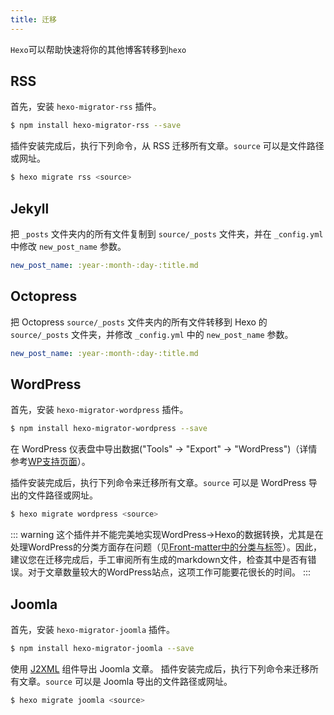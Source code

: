 ```yaml
---
title: 迁移
---
```

`Hexo`可以帮助快速将你的其他博客转移到`hexo`


## RSS

首先，安装 `hexo-migrator-rss` 插件。

``` bash
$ npm install hexo-migrator-rss --save
```

插件安装完成后，执行下列命令，从 RSS 迁移所有文章。`source` 可以是文件路径或网址。

``` bash
$ hexo migrate rss <source>
```

## Jekyll

把 `_posts` 文件夹内的所有文件复制到 `source/_posts` 文件夹，并在 `_config.yml` 中修改 `new_post_name` 参数。

``` yaml
new_post_name: :year-:month-:day-:title.md
```

## Octopress

把 Octopress `source/_posts` 文件夹内的所有文件转移到 Hexo 的 `source/_posts` 文件夹，并修改 `_config.yml` 中的 `new_post_name` 参数。

``` yaml
new_post_name: :year-:month-:day-:title.md
```

## WordPress

首先，安装 `hexo-migrator-wordpress` 插件。

``` bash
$ npm install hexo-migrator-wordpress --save
```

在 WordPress 仪表盘中导出数据("Tools" → "Export" → "WordPress")（详情参考[WP支持页面](http://en.support.wordpress.com/export/)）。

插件安装完成后，执行下列命令来迁移所有文章。`source` 可以是 WordPress 导出的文件路径或网址。

``` bash
$ hexo migrate wordpress <source>
```
::: warning
这个插件并不能完美地实现WordPress->Hexo的数据转换，尤其是在处理WordPress的分类方面存在问题（见[Front-matter中的分类与标签](https://hexo.io/zh-cn/docs/front-matter.html)）。因此，建议您在迁移完成后，手工审阅所有生成的markdown文件，检查其中是否有错误。对于文章数量较大的WordPress站点，这项工作可能要花很长的时间。
:::

## Joomla

首先，安装 `hexo-migrator-joomla` 插件。

```bash
$ npm install hexo-migrator-joomla --save
```

使用 [J2XML](http://extensions.joomla.org/extensions/migration-a-conversion/data-import-a-export/12816?qh=YToxOntpOjA7czo1OiJqMnhtbCI7fQ%3D%3D) 组件导出 Joomla 文章。
插件安装完成后，执行下列命令来迁移所有文章。`source` 可以是 Joomla 导出的文件路径或网址。


```bash
$ hexo migrate joomla <source>
```
